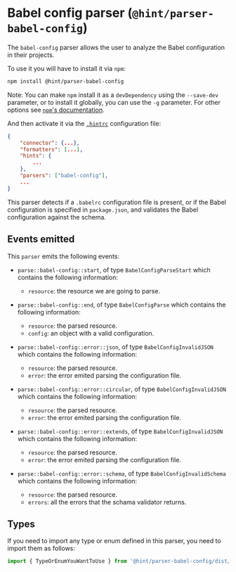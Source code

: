 # Babel config parser (`@hint/parser-babel-config`)

The `babel-config` parser allows the user to analyze the Babel
configuration in their projects.

To use it you will have to install it via `npm`:

```bash
npm install @hint/parser-babel-config
```

Note: You can make `npm` install it as a `devDependency` using the
`--save-dev` parameter, or to install it globally, you can use the
`-g` parameter. For other options see [`npm`'s
documentation](https://docs.npmjs.com/cli/install).

And then activate it via the [`.hintrc`][hintrc] configuration file:

```json
{
    "connector": {...},
    "formatters": [...],
    "hints": {
        ...
    },
    "parsers": ["babel-config"],
    ...
}
```

This parser detects if a `.babelrc` configuration file is present,
or if the Babel configuration is specified in `package.json`, and
validates the Babel configuration against the schema.

## Events emitted

This `parser` emits the following events:

* `parse::babel-config::start`, of type `BabelConfigParseStart`
  which contains the following information:

  * `resource`: the resource we are going to parse.

* `parse::babel-config::end`, of type `BabelConfigParse`
  which contains the following information:

  * `resource`: the parsed resource.
  * `config`: an object with a valid configuration.

* `parse::babel-config::error::json`, of type `BabelConfigInvalidJSON`
  which contains the following information:

  * `resource`: the parsed resource.
  * `error`: the error emited parsing the configuration file.

* `parse::babel-config::error::circular`, of type `BabelConfigInvalidJSON`
  which contains the following information:

  * `resource`: the parsed resource.
  * `error`: the error emited parsing the configuration file.

* `parse::babel-config::error::extends`, of type `BabelConfigInvalidJSON`
  which contains the following information:

  * `resource`: the parsed resource.
  * `error`: the error emited parsing the configuration file.

* `parse::babel-config::error::schema`, of type `BabelConfigInvalidSchema`
  which contains the following information:

  * `resource`: the parsed resource.
  * `errors`: all the errors that the schama validator returns.

## Types

If you need to import any type or enum defined in this parser,
you need to import them as follows:

```ts
import { TypeOrEnumYouWantToUse } from '@hint/parser-babel-config/dist/src/types';
```

<!-- Link labels: -->

[hintrc]: https://webhint.io/docs/user-guide/configuring-webhint/summary/
